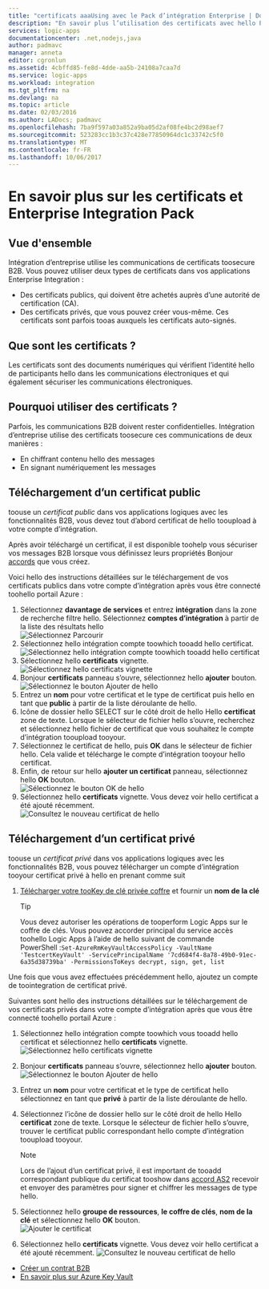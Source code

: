 ```yaml
---
title: "certificats aaaUsing avec le Pack d’intégration Enterprise | Documents Microsoft"
description: "En savoir plus l’utilisation des certificats avec hello Pack d’intégration Enterprise toouse | Azure Logic Apps"
services: logic-apps
documentationcenter: .net,nodejs,java
author: padmavc
manager: anneta
editor: cgronlun
ms.assetid: 4cbffd85-fe8d-4dde-aa5b-24108a7caa7d
ms.service: logic-apps
ms.workload: integration
ms.tgt_pltfrm: na
ms.devlang: na
ms.topic: article
ms.date: 02/03/2016
ms.author: LADocs; padmavc
ms.openlocfilehash: 7ba9f597a03a852a9ba05d2af08fe4bc2d98aef7
ms.sourcegitcommit: 523283cc1b3c37c428e77850964dc1c33742c5f0
ms.translationtype: MT
ms.contentlocale: fr-FR
ms.lasthandoff: 10/06/2017
---
```

# <a name="learn-about-certificates-and-enterprise-integration-pack"></a>En savoir plus sur les certificats et Enterprise Integration Pack
## <a name="overview"></a>Vue d'ensemble
Intégration d’entreprise utilise les communications de certificats toosecure B2B. Vous pouvez utiliser deux types de certificats dans vos applications Enterprise Integration :

* Des certificats publics, qui doivent être achetés auprès d’une autorité de certification (CA).
* Des certificats privés, que vous pouvez créer vous-même. Ces certificats sont parfois tooas auxquels les certificats auto-signés.

## <a name="what-are-certificates"></a>Que sont les certificats ?
Les certificats sont des documents numériques qui vérifient l’identité hello de participants hello dans les communications électroniques et qui également sécuriser les communications électroniques.

## <a name="why-use-certificates"></a>Pourquoi utiliser des certificats ?
Parfois, les communications B2B doivent rester confidentielles. Intégration d’entreprise utilise des certificats toosecure ces communications de deux manières :

* En chiffrant contenu hello des messages
* En signant numériquement les messages  

## <a name="upload-a-public-certificate"></a>Téléchargement d’un certificat public

toouse un *certificat public* dans vos applications logiques avec les fonctionnalités B2B, vous devez tout d’abord certificat de hello tooupload à votre compte d’intégration.  

Après avoir téléchargé un certificat, il est disponible toohelp vous sécuriser vos messages B2B lorsque vous définissez leurs propriétés Bonjour [accords](logic-apps-enterprise-integration-agreements.md) que vous créez.  

Voici hello des instructions détaillées sur le téléchargement de vos certificats publics dans votre compte d’intégration après vous être connecté toohello portail Azure :

1. Sélectionnez **davantage de services** et entrez **intégration** dans la zone de recherche filtre hello. Sélectionnez **comptes d’intégration** à partir de la liste des résultats hello     
![Sélectionnez Parcourir](media/logic-apps-enterprise-integration-certificates/overview-1.png)  
2. Sélectionnez hello intégration compte toowhich tooadd hello certificat.  
![Sélectionnez hello intégration compte toowhich tooadd hello certificat](media/logic-apps-enterprise-integration-certificates/overview-3.png)  
3. Sélectionnez hello **certificats** vignette.  
![Sélectionnez hello certificats vignette](media/logic-apps-enterprise-integration-certificates/certificate-1.png)
4. Bonjour **certificats** panneau s’ouvre, sélectionnez hello **ajouter** bouton.   
![Sélectionnez le bouton Ajouter de hello](media/logic-apps-enterprise-integration-certificates/certificate-2.png)
5. Entrez un **nom** pour votre certificat et le type de certificat puis hello en tant que **public** à partir de la liste déroulante de hello.  
6. Icône de dossier hello SELECT sur le côté droit de hello Hello **certificat** zone de texte. Lorsque le sélecteur de fichier hello s’ouvre, recherchez et sélectionnez hello fichier de certificat que vous souhaitez le compte d’intégration tooupload tooyour.
7. Sélectionnez le certificat de hello, puis **OK** dans le sélecteur de fichier hello. Cela valide et télécharge le compte d’intégration tooyour hello certificat.
8. Enfin, de retour sur hello **ajouter un certificat** panneau, sélectionnez hello **OK** bouton.  
![Sélectionnez le bouton OK de hello](media/logic-apps-enterprise-integration-certificates/certificate-3.png)  
9. Sélectionnez hello **certificats** vignette. Vous devez voir hello certificat a été ajouté récemment.  
![Consultez le nouveau certificat de hello](media/logic-apps-enterprise-integration-certificates/certificate-4.png)  

## <a name="upload-a-private-certificate"></a>Téléchargement d’un certificat privé

toouse un *certificat privé* dans vos applications logiques avec les fonctionnalités B2B, vous pouvez télécharger un compte d’intégration tooyour certificat privé à hello en prenant comme suit

1. [Télécharger votre tooKey de clé privée coffre](../key-vault/key-vault-get-started.md "en savoir plus sur le coffre de clés") et fournir un **nom de la clé** 
   
   > [!TIP]
   > Vous devez autoriser les opérations de tooperform Logic Apps sur le coffre de clés. Vous pouvez accorder principal du service accès toohello Logic Apps à l’aide de hello suivant de commande PowerShell :`Set-AzureRmKeyVaultAccessPolicy -VaultName 'TestcertKeyVault' -ServicePrincipalName '7cd684f4-8a78-49b0-91ec-6a35d38739ba' -PermissionsToKeys decrypt, sign, get, list`  
   > 
   > 

Une fois que vous avez effectuées précédemment hello, ajoutez un compte de toointegration de certificat privé.

Suivantes sont hello des instructions détaillées sur le téléchargement de vos certificats privés dans votre compte d’intégration après que vous être connecté toohello portail Azure :  
 
1. Sélectionnez hello intégration compte toowhich vous tooadd hello certificat et sélectionnez hello **certificats** vignette.  
![Sélectionnez hello certificats vignette](media/logic-apps-enterprise-integration-certificates/certificate-1.png)  
2. Bonjour **certificats** panneau s’ouvre, sélectionnez hello **ajouter** bouton.   
![Sélectionnez le bouton Ajouter de hello](media/logic-apps-enterprise-integration-certificates/certificate-2.png)
3. Entrez un **nom** pour votre certificat et le type de certificat hello sélectionnez en tant que **privé** à partir de la liste déroulante de hello.   
4. Sélectionnez l’icône de dossier hello sur le côté droit de hello Hello **certificat** zone de texte. Lorsque le sélecteur de fichier hello s’ouvre, trouver le certificat public correspondant hello compte d’intégration tooupload tooyour.   
   
   > [!Note]
   > Lors de l’ajout d’un certificat privé, il est important de tooadd correspondant publique du certificat tooshow dans [accord AS2](logic-apps-enterprise-integration-as2.md) recevoir et envoyer des paramètres pour signer et chiffrer les messages de type hello.
   > 
   >   

5. Sélectionnez hello **groupe de ressources**, **le coffre de clés**, **nom de la clé** et sélectionnez hello **OK** bouton.  
![Ajouter le certificat](media/logic-apps-enterprise-integration-certificates/privatecertificate-1.png)  
6. Sélectionnez hello **certificats** vignette. Vous devez voir hello certificat a été ajouté récemment.
![Consultez le nouveau certificat de hello](media/logic-apps-enterprise-integration-certificates/privatecertificate-2.png)  



* [Créer un contrat B2B](logic-apps-enterprise-integration-agreements.md)  
* [En savoir plus sur Azure Key Vault](../key-vault/key-vault-get-started.md "En savoir plus sur le coffre de clés")  

